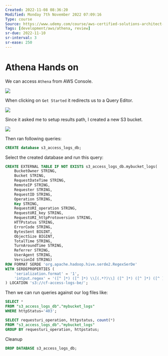 ```yaml
---
Created: 2022-11-08 08:36:20
Modified: Monday 7th November 2022 07:09:16
Type: course
Source: https://www.udemy.com/course/aws-certified-solutions-architect-associate-saa-c01/?xref=E0Aed11STH4LPUQvCz0GJFABTmM=
Tags: [development/aws/athena, review]
sr-due: 2022-11-10
sr-interval: 3
sr-ease: 250
---
```


# Athena Hands on

We can access `Athena` from AWS Console.

![](2019-12-31-09-18-27.png)

When clicking on `Get Started` it redirects us to a Query Editor.

![](2019-12-31-09-19-10.png)

Since it asked me to setup results path, I created a new S3 bucket.

![](2019-12-31-09-22-34.png)

Then ran following queries:

```sql
CREATE database s3_access_logs_db;
```

Select the created database and run this query:

```sql
CREATE EXTERNAL TABLE IF NOT EXISTS s3_access_logs_db.mybucket_logs(
    BucketOwner STRING,
    Bucket STRING,
    RequestDateTime STRING,
    RemoteIP STRING,
    Requester STRING,
    RequestID STRING,
    Operation STRING,
    Key STRING,
    RequestURI_operation STRING,
    RequestURI_key STRING,
    RequestURI_httpProtoversion STRING,
    HTTPstatus STRING,
    ErrorCode STRING,
    BytesSent BIGINT,
    ObjectSize BIGINT,
    TotalTime STRING,
    TurnAroundTime STRING,
    Referrer STRING,
    UserAgent STRING,
    VersionId STRING)
ROW FORMAT SERDE 'org.apache.hadoop.hive.serde2.RegexSerDe'
WITH SERDEPROPERTIES (
    'serialization.format' = '1',
    'intput.regex' = '([^ ]*) ([^ ]*) \\[(.*?)\\] ([^ ]*) ([^ ]*) ([^ ]*) ([^ ]*) ([^ ]*) \\\"([^ ]*) ([^ ]*) (- |[^ ]*)\\\" (-|[0-9]*) ([^ ]*) ([^ ]*) ([^ ]*) ([^ ]*) ([^ ]*) ([^ ]*) (\"[^\"]*\") (^ ]*)$'
) LOCATION 's3://cf-access-logs-be/';
```

Then we can run queries against our log files like:

```sql
SELECT *
FROM "s3_access_logs_db"."mybucket_logs"
WHERE httpStatus='403';
```

```sql
SELECT requesturi_operation, httpstatus, count(*)
FROM "s3_access_logs_db"."mybucket_logs"
GROUP BY requesturi_operation, httpstatus;
```

Cleanup

```sql
DROP DATABASE s3_access_logs_db;
```